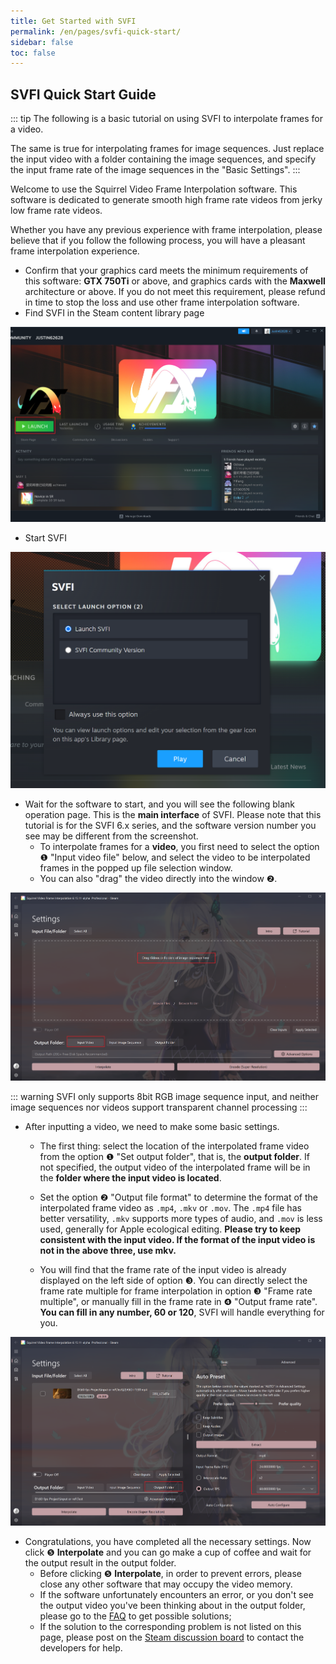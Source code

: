 ```yaml
---
title: Get Started with SVFI
permalink: /en/pages/svfi-quick-start/
sidebar: false
toc: false
---
```

## SVFI Quick Start Guide

::: tip
The following is a basic tutorial on using SVFI to interpolate frames for a video.

The same is true for interpolating frames for image sequences. Just replace the input video with a folder containing the image sequences, and specify the input frame rate of the image sequences in the "Basic Settings".
:::

Welcome to use the Squirrel Video Frame Interpolation software. This software is dedicated to generate smooth high frame rate videos from jerky low frame rate videos.

Whether you have any previous experience with frame interpolation, please believe that if you follow the following process, you will have a pleasant frame interpolation experience.

- Confirm that your graphics card meets the minimum requirements of this software: **GTX 750Ti** or above, and graphics cards with the **Maxwell** architecture or above. If you do not meet this requirement, please refund in time to stop the loss and use other frame interpolation software.
- Find SVFI in the Steam content library page

![](/Statics/en/QuickGuide/launch.png)

- Start SVFI

![](/Statics/en/QuickGuide/select-launch.png)

- Wait for the software to start, and you will see the following blank operation page. This is the **main interface** of SVFI. Please note that this tutorial is for the SVFI 6.x series, and the software version number you see may be different from the screenshot.
  - To interpolate frames for a **video**, you first need to select the option ❶ "Input video file" below, and select the video to be interpolated frames in the popped up file selection window.
  - You can also "drag" the video directly into the window ❷.

![](/Statics/en/QuickGuide/input-a-video.png)

::: warning
SVFI only supports 8bit RGB image sequence input, and neither image sequences nor videos support transparent channel processing
:::

- After inputting a video, we need to make some basic settings.

  - The first thing: select the location of the interpolated frame video from the option ❶ "Set output folder", that is, the **output folder**. If not specified, the output video of the interpolated frame will be in the **folder where the input video is located**.

  - Set the option ❷ "Output file format" to determine the format of the interpolated frame video as `.mp4`, `.mkv` or `.mov`. The `.mp4` file has better versatility, `.mkv` supports more types of audio, and `.mov` is less used, generally for Apple ecological editing. **Please try to keep consistent with the input video. If the format of the input video is not in the above three, use mkv.**

  - You will find that the frame rate of the input video is already displayed on the left side of option ❸. You can directly select the frame rate multiple for frame interpolation in option ❸ "Frame rate multiple", or manually fill in the frame rate in ❹ "Output frame rate". **You can fill in any number, 60 or 120**, SVFI will handle everything for you.

![](/Statics/en/QuickGuide/basic-settings.png)

- Congratulations, you have completed all the necessary settings. Now click ❺ **Interpolate** and you can go make a cup of coffee and wait for the output result in the output folder.
  - Before clicking ❺ **Interpolate**, in order to prevent errors, please close any other software that may occupy the video memory.
  - If the software unfortunately encounters an error, or you don't see the output video you've been thinking about in the output folder, please go to the [FAQ](/en/pages/QA/) to get possible solutions;
  - If the solution to the corresponding problem is not listed on this page, please post on the [Steam discussion board](https://steamcommunity.com/app/1692080/discussions) to contact the developers for help.